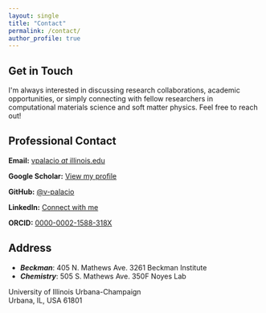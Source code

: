 ```yaml
---
layout: single
title: "Contact"
permalink: /contact/
author_profile: true
---
```


## Get in Touch

I'm always interested in discussing research collaborations, academic opportunities, or simply connecting with fellow researchers in computational materials science and soft matter physics. Feel free to reach out!

## Professional Contact

**Email:** [vpalacio *at* illinois.edu](mailto:vpalacio@illinois.edu)

**Google Scholar:** [View my profile](https://scholar.google.com/citations?user=yEaZCEMAAAAJ&hl=en)

**GitHub:** [@v-palacio](https://github.com/v-palacio)

**LinkedIn:** [Connect with me](https://www.linkedin.com/in/viviana-palacio-betancur)

**ORCID:** [0000-0002-1588-318X](https://orcid.org/0000-0002-1588-318X)

## Address
- ***Beckman***: 405 N. Mathews Ave. 3261 Beckman Institute
- ***Chemistry***: 505 S. Mathews Ave. 350F Noyes Lab  

University of Illinois Urbana-Champaign  
Urbana, IL, USA 61801